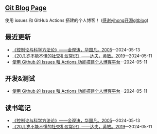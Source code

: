 ## [Git Blog Page](https://xushulin.github.io/blog-S.L.Xu/)
使用 issues 和 GitHub Actions 搭建的个人博客！
([感谢yihong开源gitblog](https://github.com/yihong0618/gitblog))

## 最近更新
- [《控制论与科学方法论》——金观涛，华国凡。2005](https://github.com/xushulin/blog-S.L.Xu/issues/4)--2024-05-13
- [《20几岁不能不懂的社交礼仪常识》——达夫，黄敏。2019](https://github.com/xushulin/blog-S.L.Xu/issues/3)--2024-05-11
- [使用 Github 的 Issues 和 Actions 功能搭建个人博客平台](https://github.com/xushulin/blog-S.L.Xu/issues/2)--2024-05-11
## 开发&测试
- [使用 Github 的 Issues 和 Actions 功能搭建个人博客平台](https://github.com/xushulin/blog-S.L.Xu/issues/2)--2024-05-11
## 读书笔记
- [《控制论与科学方法论》——金观涛，华国凡。2005](https://github.com/xushulin/blog-S.L.Xu/issues/4)--2024-05-13
- [《20几岁不能不懂的社交礼仪常识》——达夫，黄敏。2019](https://github.com/xushulin/blog-S.L.Xu/issues/3)--2024-05-11
